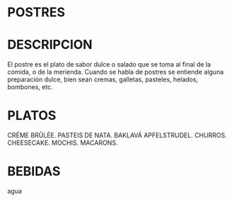 # POSTRES

# DESCRIPCION
El postre es el plato de sabor dulce o salado que se toma al final de la comida, o de la merienda. Cuando se habla de postres se entiende alguna preparación dulce, bien sean cremas, galletas, pasteles, helados, bombones, etc.

# PLATOS
CRÉME BRÛLÉE. 
PASTEIS DE NATA. 
BAKLAVÁ 
APFELSTRUDEL. 
CHURROS. 
CHEESECAKE.
MOCHIS. 
MACARONS.

# BEBIDAS
agua